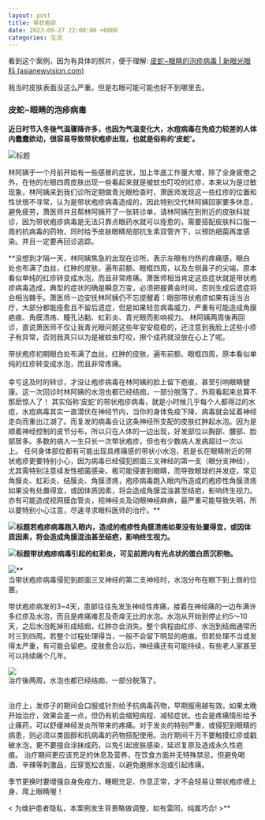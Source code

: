 ```yaml
---
layout: post
title: 带状疱疹
date: 2023-09-27 22:00:00 +0800
categories: 生活
---
```

看到这个案例，因为有具体的照片，便于理解:
[皮蛇~眼睛的泡疹病毒 | 新眼光眼科 (asianewvision.com)](https://www.asianewvision.com/cn/service.php?act=view&catId=64)

我当时皮肤表面没这么严重。但是右眼可能可能也好不到哪里去。


### 皮蛇~眼睛的泡疹病毒

**近日时节入冬後气温骤降许多，也因为气温变化大，水痘病毒在免疫力较差的人体内蠢蠢欲动，很容易导致带状疱疹出现，也就是俗称的‘皮蛇’。**

![标题](https://www.asianewvision.com/data/editor_upload/image/01(3).JPG)

林阿姨于一个月前开始有一些感冒的症状，加上年底工作量大增，除了全身疲倦之外，在他的左眼四周皮肤出现一些看起来就是被蚊虫叮咬的红疹，本来以为是过敏现象，林阿姨来到我们诊所定期做青光眼检查时，萧医师发现这一些红疹的位置和性状很不寻常，认为是带状疱疹病毒造成的，因此特别交代林阿姨回家要多休息，避免疲劳，萧医师并且帮林阿姨开了一张转诊单，请林阿姨在到附近的皮肤科就诊，因为带状疱疹病毒是无法只靠点眼药水就可以痊愈的，需要搭配皮肤科口服一周的抗病毒的药物，同时给予皮肤眼睛局部抗生素双管齐下，以预防细菌再度感染。并且一定要再回诊追踪。

**没想到才隔一天，林阿姨焦急的出现在诊所，表示左眼有灼热的疼痛感，眼白处也布满了血丝，红肿的皮肤，遍布前额、眼框四周，以及左侧鼻子的尖端，原本看似单纯的红疹转变成水泡，而且非常疼痛。萧医师相当肯定这些症状就是带状疱疹病毒造成，典型的症状的确是瞬息万变，必须把握黄金时间，否则生成后遗症将会相当棘手。萧医师ㄧ边安抚林阿姨仍不忘提醒着：眼部带状疱疹如果有适当治疔，大部分都能痊愈且不留后遗症，但是如果轻忽病毒威力，严重有可能造成角膜疤痕、角膜溃疡、瞳孔沾黏、虹彩炎、青光眼而影响视力。 林阿姨两周後再回诊，直说萧医师不仅让我青光眼问题这些年安安稳稳的，还注意到我脸上这些小疹子有异常，否则我真只以为是被蚊虫叮咬，擦个成药就没放在心上了呢。  
  
带状疱疹初期眼白处布满了血丝，红肿的皮肤，遍布前额、眼框四周，原本看似单纯的红疹转变成水泡，而且非常疼痛。  
   
幸亏这及时的转诊，才没让疱疹病毒在林阿姨的脸上留下疤痕，甚至引响眼睛健康。这一次回诊时林阿姨的水泡也都已经结痂，一部分脱落了，外观看起来总算不那麽惊人了！ 其实俗称‘皮蛇’的带状疱疹病毒，就是小时候几乎每个人都得过的水痘，水痘病毒其实一直潜伏在神经节内，当你的身体免疫下降，病毒就会延着神经走向而重出江湖了。而复发的病毒会让这条神经所支配的皮肤红肿起水泡。因为是顺着神经控制的皮节分布，所以只在人体的一边出现，好发部位以胸部、腰部、脸部居多。多数的病人一生只长一次带状疱疹，但也有少数病人发病超过一次以上。 任何身体部位都有可能出现具疼痛感的带状小水泡，若是长在眼睛附近的带状疱疹更要特别小心，因为病毒已经侵犯颜面三叉神经的第一支（眼分支神经），尤其需特别注意续发性细菌感染，极可能侵害到眼睛，而导致眼球的并发症，常见角膜炎、虹彩炎、结膜炎、角膜溃疡，疱疹病毒跑入眼内所造成的疱疹性角膜溃疡如果没有处置得宜，或因体质因素，将会造成角膜混浊甚至结疤，影响终生视力。亦有可能造成视网膜血管炎，视神经炎及动眼神经麻痹，最严重可能导致失明，所以要特别小心注意，尽速寻求眼科医师的治疔。**  

**![标题](https://www.asianewvision.com/data/editor_upload/image/23(2).jpg)若疱疹病毒跑入眼内，造成的疱疹性角膜溃疡如果没有处置得宜，或因体质因素，将会造成角膜混浊甚至结疤，影响终生视力。**

**![标题](https://www.asianewvision.com/data/editor_upload/image/05(2).jpg)带状疱疹病毒引起的虹彩炎，可见前房内有光点状的蛋白质沉积物。**

![](https://www.asianewvision.com/data/editor_upload/image/03(2).JPG)**  
当带状疱疹病毒侵犯到颜面三叉神经的第二支神经时，水泡分布在眼下到上唇的位置。  
  
带状疱疹病发的3~4天，患部往往先发生神经性疼痛，接着在神经痛的一边布满许多红疹及水泡，而且是疼痛难忍及奇痒无比的水泡。水泡从开始到停止约5～10天，之后水泡乾掉形成结痂，红肿亦会消失。整个病程由红疹、水泡到结痂通常历时三到四周。若整个过程处理得当，一般不会留下明显的疤痕。但若处理不当或发得太严重，有可能会留疤。皮肤愈合以后，神经痛还有可能持续，有些老人家甚至可以持续痛个几年。  
  
![](https://www.asianewvision.com/data/editor_upload/image/02-001.JPG)  
治疔後两周，水泡也都已经结痂，一部分脱落了。  
   
  
治疔上，发疹子的期间会口服或针剂给予抗病毒药物，早期服用越有效。如果太晚开始治疔，效果会差一点，但仍有机会缩短病程、减轻症状。也会是疼痛情形给予止痛药，可以舒缓神经发炎所带来的疼痛。对于发炎的特别严重，或侵犯到眼睛的病患，则必须以类固醇和抗病毒的药物搭配使用。治疔期间千万不要触摸红疹或戳破水泡，更不要擅自涂抹成药，以免引起皮肤感染，延迟复原及造成永久性疤痕。 治疔期间更应该充足的休息及营养，在饮食方面并无特殊禁忌，但避免喝酒、辛辣等刺激品，应穿宽松衣服，以避免磨擦水泡或引起疼痛。  
  
季节更换时要增强自身免疫力，睡眠充足、作息正常，才不会轻易让带状疱疹缠上身、爬上眼睛喔！  
  
< 为维护患者隐私，本案例发生背景略做调整，如有雷同，纯属巧合! >**

